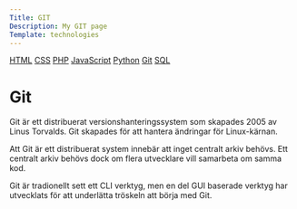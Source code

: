 ```yaml
---
Title: GIT
Description: My GIT page
Template: technologies
---
```


<div class="single-technologies">


<div class="tech-navigation" markdown="1">

[HTML](html)
[CSS](css)
[PHP](php)
[JavaScript](javascript)
[Python](python)
[Git](git)
[SQL](sqlite)


</div>

<div class="single-tech single-git" markdown="1"> 

# Git

Git är ett distribuerat versionshanteringssystem som skapades 2005 av Linus Torvalds. Git skapades för att hantera ändringar för Linux-kärnan.

Att Git är ett distribuerat system innebär att inget centralt arkiv behövs. Ett centralt arkiv behövs dock om flera utvecklare vill samarbeta om samma kod.

Git är tradionellt sett ett CLI verktyg, men en del GUI baserade verktyg har utvecklats för att underlätta tröskeln att börja med Git.

</div>

</div>